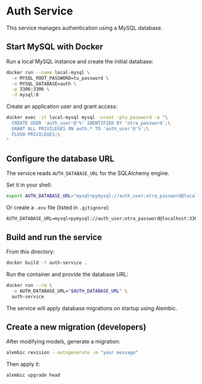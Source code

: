 # Auth Service

This service manages authentication using a MySQL database.

## Start MySQL with Docker

Run a local MySQL instance and create the initial database:

```bash
docker run --name local-mysql \
  -e MYSQL_ROOT_PASSWORD=tu_password \
  -e MYSQL_DATABASE=auth \
  -p 3306:3306 \
  -d mysql:8
```

Create an application user and grant access:

```bash
docker exec -it local-mysql mysql -uroot -ptu_password -e "\
  CREATE USER 'auth_user'@'%' IDENTIFIED BY 'otra_password';\
  GRANT ALL PRIVILEGES ON auth.* TO 'auth_user'@'%';\
  FLUSH PRIVILEGES;\
"
```

## Configure the database URL

The service reads `AUTH_DATABASE_URL` for the SQLAlchemy engine.

Set it in your shell:

```bash
export AUTH_DATABASE_URL="mysql+pymysql://auth_user:otra_password@localhost:3306/auth"
```

Or create a `.env` file (listed in `.gitignore`):

```
AUTH_DATABASE_URL=mysql+pymysql://auth_user:otra_password@localhost:3306/auth
```

## Build and run the service

From this directory:

```bash
docker build -t auth-service .
```

Run the container and provide the database URL:

```bash
docker run --rm \
  -e AUTH_DATABASE_URL="$AUTH_DATABASE_URL" \
  auth-service
```

The service will apply database migrations on startup using Alembic.

## Create a new migration (developers)

After modifying models, generate a migration:

```bash
alembic revision --autogenerate -m "your message"
```

Then apply it:

```bash
alembic upgrade head
```

